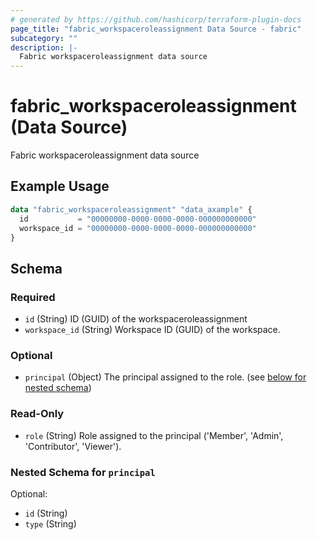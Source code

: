 ```yaml
---
# generated by https://github.com/hashicorp/terraform-plugin-docs
page_title: "fabric_workspaceroleassignment Data Source - fabric"
subcategory: ""
description: |-
  Fabric workspaceroleassignment data source
---
```


# fabric_workspaceroleassignment (Data Source)

Fabric workspaceroleassignment data source

## Example Usage

```terraform
data "fabric_workspaceroleassignment" "data_axample" {
  id           = "00000000-0000-0000-0000-000000000000"
  workspace_id = "00000000-0000-0000-0000-000000000000"
}
```

<!-- schema generated by tfplugindocs -->
## Schema

### Required

- `id` (String) ID (GUID) of the workspaceroleassignment
- `workspace_id` (String) Workspace ID (GUID) of the workspace.

### Optional

- `principal` (Object) The principal assigned to the role. (see [below for nested schema](#nestedatt--principal))

### Read-Only

- `role` (String) Role assigned to the principal ('Member', 'Admin', 'Contributor', 'Viewer').

<a id="nestedatt--principal"></a>
### Nested Schema for `principal`

Optional:

- `id` (String)
- `type` (String)
